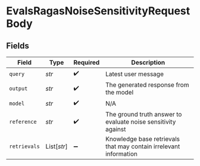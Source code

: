 # EvalsRagasNoiseSensitivityRequestBody


## Fields

| Field                                                             | Type                                                              | Required                                                          | Description                                                       |
| ----------------------------------------------------------------- | ----------------------------------------------------------------- | ----------------------------------------------------------------- | ----------------------------------------------------------------- |
| `query`                                                           | *str*                                                             | :heavy_check_mark:                                                | Latest user message                                               |
| `output`                                                          | *str*                                                             | :heavy_check_mark:                                                | The generated response from the model                             |
| `model`                                                           | *str*                                                             | :heavy_check_mark:                                                | N/A                                                               |
| `reference`                                                       | *str*                                                             | :heavy_check_mark:                                                | The ground truth answer to evaluate noise sensitivity against     |
| `retrievals`                                                      | List[*str*]                                                       | :heavy_minus_sign:                                                | Knowledge base retrievals that may contain irrelevant information |